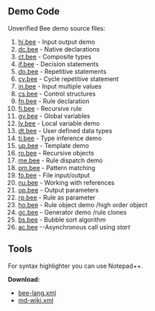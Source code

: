 ## Demo Code

Unverified Bee demo source files:

1. [hi.bee](hi.bee) - Input output demo
1. [dc.bee](dc.bee) - Native declarations
1. [ct.bee](ct.bee) - Composite types
1. [if.bee](if.bee) - Decision statements
1. [do.bee](do.bee) - Repetitive statements
1. [cy.bee](cy.bee) - Cycle repetitive statement
1. [in.bee](in.bee) - Input multiple values
1. [cs.bee](cs.bee) - Control structures
1. [fn.bee](fn.bee) - Rule declaration
1. [fi.bee](fi.bee) - Recursive rule
1. [gv.bee](gv.bee) - Global variables
1. [lv.bee](lv.bee) - Local variable demo
1. [dt.bee](dt.bee) - User defined data types
1. [ti.bee](ti.bee) - Type inference demo
1. [up.bee](up.bee) - Template demo
1. [ro.bee](ro.bee) - Recursive objects
1. [me.bee](me.bee) - Rule dispatch demo
1. [pm.bee](pm.bee) - Pattern matching
1. [fo.bee](fo.bee) - File input/output
1. [nu.bee](nu.bee) - Working with references
1. [op.bee](op.bee) - Output parameters
1. [rp.bee](ro.bee) - Rule as parameter
1. [ho.bee](ho.bee) - Rule object demo /high order object
1. [gc.bee](gc.bee) - Generator demo /rule clones
1. [bs.bee](bs.bee) - Bubble sort algorithm
1. [ac.bee](ac.bee) --Asynchronous call using _start_

## Tools

For syntax highlighter you can use Notepad++.

**Download:**
 
* [bee-lang.xml](../tools/bee-lang.xml)
* [md-wiki.xml](../tools/md-wiki.xml)
